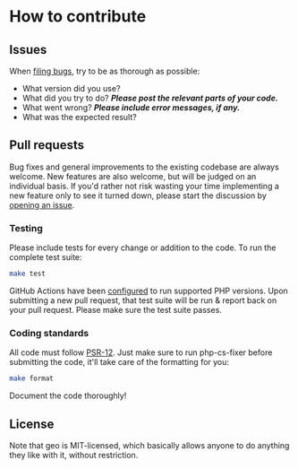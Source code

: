 # How to contribute


## Issues

When [filing bugs](https://github.com/matthiasmullie/geo/issues/new),
try to be as thorough as possible:
* What version did you use?
* What did you try to do? ***Please post the relevant parts of your code.***
* What went wrong? ***Please include error messages, if any.***
* What was the expected result?


## Pull requests

Bug fixes and general improvements to the existing codebase are always welcome.
New features are also welcome, but will be judged on an individual basis. If
you'd rather not risk wasting your time implementing a new feature only to see
it turned down, please start the discussion by
[opening an issue](https://github.com/matthiasmullie/geo/issues/new).


### Testing

Please include tests for every change or addition to the code.
To run the complete test suite:

```sh
make test
```

GitHub Actions have been [configured](.github/workflows/test.yml) to run supported
PHP versions. Upon submitting a new pull request, that test suite will be run &
report back on your pull request. Please make sure the test suite passes.


### Coding standards

All code must follow [PSR-12](http://www.php-fig.org/psr/psr-12/). Just make sure
to run php-cs-fixer before submitting the code, it'll take care of the
formatting for you:

```sh
make format
```

Document the code thoroughly!


## License

Note that geo is MIT-licensed, which basically allows anyone to do
anything they like with it, without restriction.
